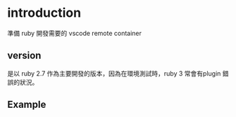 # introduction
準備 ruby 開發需要的 vscode remote container

## version
是以 ruby 2.7 作為主要開發的版本，因為在環境測試時，ruby 3 常會有plugin 錯誤的狀況。

## Example
